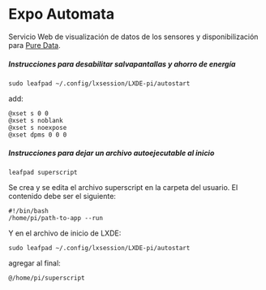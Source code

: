 # Expo Automata

Servicio Web de visualización de datos de los sensores y disponibilización para [Pure Data](https://puredata.info/).


##### Instrucciones para desabilitar salvapantallas y ahorro de energía


	sudo leafpad ~/.config/lxsession/LXDE-pi/autostart

add:

	@xset s 0 0
	@xset s noblank
	@xset s noexpose
	@xset dpms 0 0 0
	

##### Instrucciones para dejar un archivo autoejecutable al inicio

	leafpad superscript
	
Se crea y se edita el archivo superscript en la carpeta del usuario. El contenido debe ser el siguiente:

	#!/bin/bash
	/home/pi/path-to-app --run

Y en el archivo de inicio de LXDE:

	sudo leafpad ~/.config/lxsession/LXDE-pi/autostart

agregar al final:

	@/home/pi/superscript

